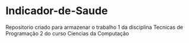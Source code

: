 # Indicador-de-Saude
Repositorio criado para armazenar o trabalho 1 da disciplina Tecnicas de Programação 2 do curso Ciencias da Computação
